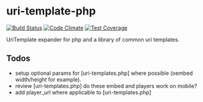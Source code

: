 uri-template-php
=============

[![Build Status](https://api.travis-ci.org/gdbots/uri-template-php.svg)](https://travis-ci.org/gdbots/uri-template-php)
[![Code Climate](https://codeclimate.com/github/gdbots/uri-template-php/badges/gpa.svg)](https://codeclimate.com/github/gdbots/uri-template-php)
[![Test Coverage](https://codeclimate.com/github/gdbots/uri-template-php/badges/coverage.svg)](https://codeclimate.com/github/gdbots/uri-template-php/coverage)

UriTemplate expander for php and a library of common uri templates.


## Todos
* setup optional params for [uri-templates.php] where possible (oembed width/height for example).
* review [uri-templates.php] do these embed and players work on mobile?
* add player_url where applicable to [uri-templates.php]
